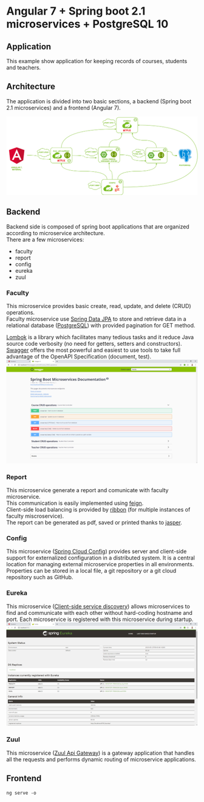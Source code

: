 # Angular 7 + Spring boot 2.1 microservices + PostgreSQL 10

## Application

This example show application for keeping records of courses, students and teachers.

## Architecture
The application is divided into two basic sections, a backend (Spring boot 2.1 microservices) and a frontend (Angular 7). 

![](frontend/src/assets/background.png)

## Backend

Backend side is composed of spring boot applications that are organized according to microservice architecture.  
There are a few microservices:

* faculty
* report
* config
* eureka
* zuul

### Faculty  
This microservice provides basic create, read, update, and delete (CRUD) operations.  
Faculty microservice use [Spring Data JPA](https://spring.io/projects/spring-data-jpa#overview) to store and retrieve data in a 
relational database ([PostgreSQL](https://www.postgresql.org/)) with provided pagination for GET method.  

[Lombok](https://www.baeldung.com/intro-to-project-lombok) is a library which facilitates many tedious tasks and it reduce 
Java source code verbosity (no need for getters, setters and constructors).  
[Swagger](https://swagger.io/) offers the most powerful and easiest to use tools to take full advantage of the OpenAPI Specification 
(document, test).  
![](frontend/src/assets/6.PNG)

### Report  
This microservice generate a report and comunicate with faculty microservice.  
This communication is easily implemented using [feign](https://cloud.spring.io/spring-cloud-openfeign/spring-cloud-openfeign.html).  
Client-side load balancing is provided by [ribbon](https://www.baeldung.com/spring-cloud-rest-client-with-netflix-ribbon) 
(for multiple instances of faculty miscroservice).  
The report can be generated as pdf, saved or printed thanks to [jasper](https://community.jaspersoft.com/).

### Config  
This microservice ([Spring Cloud Config](https://spring.io/projects/spring-cloud-config#overview)) provides server and client-side support for externalized configuration in a distributed system.
It is a central location for managing external microservice properties in all environments. 
Properties can be stored in a local file, a git repository or a git cloud repository such as GitHub. 

### Eureka  
This microservice ([Client-side service discovery](https://www.baeldung.com/spring-cloud-netflix-eureka)) allows microservices to find and communicate with each other without hard-coding hostname and port.
Each microservice is registered with this microservice during startup.  
![](frontend/src/assets/7.PNG)

### Zuul  
This microservice ([Zuul Api Gateway](https://spring.io/guides/gs/routing-and-filtering/)) is a gateway application that handles all the requests and performs dynamic routing of microservice applications.


## Frontend
```shell
ng serve -o
```

